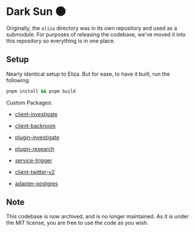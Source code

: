 # Dark Sun 🌑

Originally, the `eliza` directory was in its own repository and used as a submodule. For purposes of releasing the codebase, we've moved it into this repository so everything is in one place.

## Setup

Nearly identical setup to Eliza. But for ease, to have it built, run the following:

```bash
pnpm install && pnpm build
```

Custom Packages:

- [client-investigate](./eliza/packages/client-investigate)

- [client-backroom](./eliza/packages/client-backroom)

- [plugin-investigate](./eliza/packages/plugin-investigate)

- [plugin-research](./eliza/packages/plugin-research)

- [service-trigger](./eliza/packages/service-trigger)

- [client-twitter-v2](./eliza/packages/client-twitter-v2)

- [adapter-postgres](./eliza/packages/adapter-postgres)

## Note

This codebase is now archived, and is no longer maintained. As it is under the MIT license, you are free to use the code as you wish.
